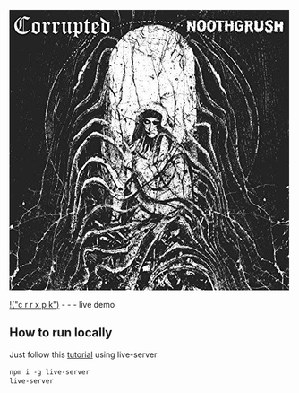 [![alt text](./favicon/61bbPhKX4rL.jpg "c r r x p k")](https://corrxpted.neocities.org/)

[!("c r r x p k")](https://corrxpted.neocities.org/) - - - live demo

## How to run locally

Just follow this [tutorial](https://carlosroso.com/how-to-add-live-reload-to-static-page/) using live-server

```
npm i -g live-server 
live-server
```
